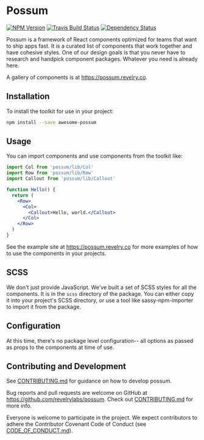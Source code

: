 # Possum

[![NPM Version][npm-badge]][npm-url]
[![Travis Build Status][travis-badge]][travis-url]
[![Dependency Status](https://dependencyci.com/github/revelrylabs/possum/badge)](https://dependencyci.com/github/revelrylabs/possum)

Possum is a framework of React components optimized for teams that want to ship apps fast. It is a curated list of components that work together and have cohesive styles. One of our design goals is that you never have to research and handpick component packages. Whatever you need is already here.

A gallery of components is at https://possum.revelry.co.

## Installation

To install the toolkit for use in your project:

```sh
npm install --save awesome-possum
```

## Usage

You can import components and use components from the toolkit like:

```jsx
import Col from 'possum/lib/Col'
import Row from 'possum/lib/Row'
import Callout from 'possum/lib/Callout'

function Hello() {
  return (
    <Row>
      <Col>
        <Callout>Hello, world.</Callout>
      </Col>
    </Row>
  )
}
```

See the example site at https://possum.revelry.co for more examples of how to
use the components in your projects.

## SCSS

We don't just provide JavaScript. We've built a set of SCSS styles for all the
components. It is in the `scss` directory of the package. You can either copy it
into your project's SCSS directory, or use a tool like sassy-npm-importer to
import it from the package.

## Configuration

At this time, there's no package level configuration-- all options as passed as
props to the components at time of use.

## Contributing and Development

See [CONTRIBUTING.md](https://github.com/revelrylabs/possum/blob/master/CONTRIBUTING.md)
for guidance on how to develop possum.

Bug reports and pull requests are welcome on GitHub at https://github.com/revelrylabs/possum. Check out [CONTRIBUTING.md](https://github.com/revelrylabs/possum/blob/master/CONTRIBUTING.md) for more info.

Everyone is welcome to participate in the project. We expect contributors to
adhere the Contributor Covenant Code of Conduct (see [CODE_OF_CONDUCT.md](https://github.com/revelrylabs/possum/blob/master/CODE_OF_CONDUCT.md)).

[npm-badge]: https://img.shields.io/npm/v/awesome-possum.svg
[npm-url]: https://www.npmjs.com/package/awesome-possum
[travis-badge]: https://img.shields.io/travis/revelrylabs/possum.svg
[travis-url]: https://travis-ci.org/revelrylabs/possum
